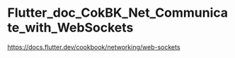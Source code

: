# Flutter_doc_CokBK_Net_Communicate_with_WebSockets
 https://docs.flutter.dev/cookbook/networking/web-sockets
